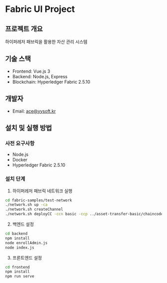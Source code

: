 # Fabric UI Project

## 프로젝트 개요
하이퍼레저 패브릭을 활용한 자산 관리 시스템

## 기술 스택
- Frontend: Vue.js 3
- Backend: Node.js, Express
- Blockchain: Hyperledger Fabric 2.5.10

## 개발자
- Email: ace@yysoft.kr

## 설치 및 실행 방법

### 사전 요구사항
- Node.js
- Docker
- Hyperledger Fabric 2.5.10

### 설치 단계

1. 하이퍼레저 패브릭 네트워크 실행
```bash
cd fabric-samples/test-network
./network.sh up -ca
./network.sh createChannel
./network.sh deployCC -ccn basic -ccp ../asset-transfer-basic/chaincode-go -ccl go
```

2. 백엔드 설정
```bash
cd backend
npm install
node enrollAdmin.js
node index.js
```

3. 프론트엔드 설정
```bash
cd frontend
npm install
npm run serve
```
